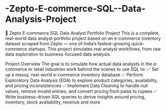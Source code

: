 # -Zepto-E-commerce-SQL--Data-Analysis-Project

🛒 Zepto E-commerce SQL Data Analyst Portfolio Project
This is a complete, real-world data analyst portfolio project based on an e-commerce inventory dataset scraped from Zepto — one of India’s fastest-growing quick-commerce startups. This project simulates real analyst workflows, from raw data exploration to business-focused data analysis.

Project Overview
The goal is to simulate how actual data analysts in the e-commerce or retail industries work behind the scenes to use SQL to:
✅ Set up a messy, real-world e-commerce inventory database
✅ Perform Exploratory Data Analysis (EDA) to explore product categories, availability, and pricing inconsistencies
✅ Implement Data Cleaning to handle null values, remove invalid entries, and convert pricing from paise to rupees
✅ Write business-driven SQL queries to derive insights around pricing, inventory, stock availability, revenue and more
